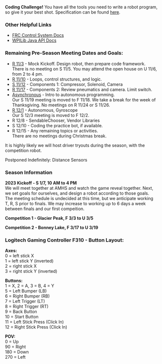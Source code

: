**Coding Challenge!** You have all the tools you need to write a robot program, so give it your best shot. Specification can be found [here](/docs/221117_challenge.md).

### Other Helpful Links
* [FRC Control System Docs](https://docs.wpilib.org/en/stable/index.html)
* [WPILib Java API Docs](https://first.wpi.edu/wpilib/allwpilib/docs/release/java/index.html)

### Remaining Pre-Season Meeting Dates and Goals:
* [R 11/3](/docs/221103_mockkickoff.md) - Mock Kickoff. Design robot, then prepare code framework.  
There is no meeting on S 11/5. You may attend the open house on U 11/6, from 2 to 4 pm.
* [R 11/10](/docs/221110_controlstructures.md) - Loops, control structures, and logic.
* [S 11/12](/docs/221112_components1.md) - Components 1: Compressor, Solenoid, Camera
* [R 11/17](/docs/221117_components2.md) - Components 2: Review pneumatics and camera. Limit switch.
* [Asynchronous](/docs/221100_autonomous.md) - Intro to autonomous programming.  
Our S 11/19 meeting is moved to F 11/18. We take a break for the week of Thanksgiving. No meetings on R 11/24 or S 11/26.  
* [R 12/1](/docs/221202_autonomous2.md) - Autonomous, Gyroscope  
Our S 12/3 meeting is moved to F 12/2.  
* R 12/8 - SendableChooser, Vendor Libraries
* S 12/10 - Coding the practice bot, if available.
* R 12/15 - Any remaining topics or activities.  
There are no meetings during Christmas break.  

It is highly likely we will host driver tryouts during the season, with the competition robot.

Postponed Indefinitely: Distance Sensors

### Season Information
**2023 Kickoff - S 1/7, 10 AM to 4 PM**  
We will meet together at AMHS and watch the game reveal together. Next, we set goals for ourselves, and design a robot according to those goals. The meeting schedule is undecided at this time, but we anticipate working T, R, S prior to finals. We may increase to working up to 6 days a week between finals and our first compeition.

**Competition 1 - Glacier Peak, F 3/3 to U 3/5**

**Competition 2 - Bonney Lake, F 3/17 to U 3/19**

### Logitech Gaming Controller F310 - Button Layout:

**Axes:**  
0 = left stick X  
1 = left stick Y (inverted)  
2 = right stick X  
3 = right stick Y (inverted)  
 
**Buttons:**  
1 = X, 2 = A, 3 = B, 4 = Y  
5 = Left Bumper (LB)  
6 = Right Bumper (RB)  
7 = Left Trigger (LT)  
8 = Right Trigger (RT)  
9 = Back Button  
10 = Start Button  
11 = Left Stick Press (Click In)  
12 = Right Stick Press (Click In)  

**POV:**  
0 = Up  
90 = Right  
180 = Down  
270 = Left
